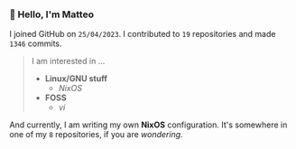 ### 👋 Hello, I'm Matteo

I joined GitHub on `25/04/2023`.
I contributed to `19` repositories and made `1346` commits.

> I am interested in ...
> 
> - **Linux/GNU stuff**
>     - *NixOS*
> - **FOSS**
>   - *vi*

And currently, I am writing my own **NixOS** configuration. It's somewhere in one of my `8` repositories, if you are *wondering*.

